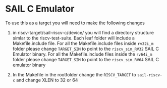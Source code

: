# SAIL C Emulator

To use this as a target you will need to make the following changes

1. in riscv-target/sail-riscv-c/device/ you will find a directory structure simlar to the riscv-test-suite. Each leaf folder will include a Makefile.include file. For all the Makefile.include files inside `rv32i_m` folder please change `TARGET_SIM` to point to the `riscv_sim_RV32` SAIL C Emulator binary. For all the Makefile.include files inside the `rv64i_m` folder please change `TARGET_SIM` to point to the `riscv_sim_RV64` SAIL C emulator binary

2. In the Makefile in the rootfolder change the `RISCV_TARGET` to `sail-riscv-c` and change XLEN to
   32 or 64
